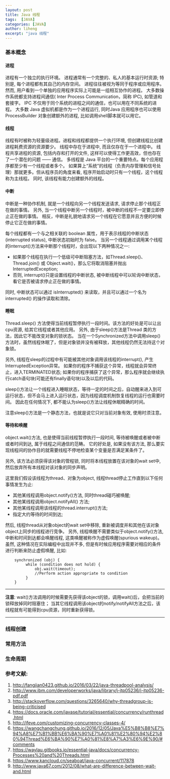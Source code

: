 ```yaml
---
layout: post
title: Java 线程
tags:  [JAVA]
categories: [JAVA]
author: liheng
excerpt: "java 线程"
---
```


### 基本概念

#### **进程**

进程有一个独立的执行环境。
进程通常有一个完整的、私人的基本运行时资源; 特别是, 每个进程都有其自己的内存空间。
进程往往被视为等同于程序或应用程序。
然而, 用户看到一个单独的应用程序实际上可能是一组相互协作的进程。
大多数操作系统都支持进程间通信( Inter Process Communication，简称 IPC), 如管道和套接字。
IPC 不仅用于同个系统的进程之间的通信，也可以用在不同系统的进程。
大多数 Java 虚拟机都是作为一个进程运行, 同时Java 应用程序也可以使用 ProcessBuilder 对象创建额外的进程, 比如调用shell脚本就可以用它。


#### **线程**

线程有时被称为轻量级进程。进程和线程都提供一个执行环境, 但创建线程比创建进程耗费资源的资源要少。
线程中存在于进程中, 而且仅存在于一个进程中。
线程共享进程的资源, 包括内存和打开的文件, 这样可以使得工作更高效，但也存在了一个潜在的问题 —— 通信。
多线程是 Java 平台的一个重要特点。每个应用程序都至少有一个线程或者多个。
如果算上“系统”的线程（负责内存管理和信号处理）那就更多。但从程序员的角度来看, 程序开始启动时只有一个线程，这个线程称为主线程。
同时, 该线程有能力创建额外的线程。


#### **中断**

中断是一种协作机制, 就是一个线程向另一个线程发送请求, 请求停止那个线程正在做的事情。
另外, 当一个线程中断另一个线程时，被中断的线程不一定要立即停止正在做的事情。
相反，中断是礼貌地请求另一个线程在它愿意并且方便的时候停止它正在做的事情。

每个线程都有一个与之相关联的 boolean 属性，用于表示线程的中断状态(interrupted status), 中断状态初始时为 false。
当另一个线程通过调用某个线程的interrupt()方法来中断那个线程时，会出现以下两种情况之一:

*   如果那个线程在执行一个低级可中断阻塞方法，如Thread.sleep()、 Thread.join() 或 Object.wait()，那么它将取消阻塞并抛出 InterruptedException;
*   否则, interrupt()只是设置线程的中断状态, 被中断线程中可以轮询中断状态，看它是否被请求停止正在做的事情。


同时, 中断状态可以通过 isInterrupted() 来读取，并且可以通过一个名为 interrupted() 的操作读取和清除。


#### **睡眠**

Thread.sleep() 方法使得当前线程暂停执行一段时间。该方法的好处是可以让出cpu资源, 给其它线程或者其他应用。
另外, 由于sleep()方法是Thread 类的方法，因此它不能改变对象的锁状态。
当在一个Synchronized方法中调用sleep()方法时，虽然线程休眠了，但是对象锁并没有被释放，其他线程仍然无法持这个对象锁。

另外, 线程在sleep的过程中有可能被其他对象调用该线程的interrupt(), 产生InterruptedException异常。
如果你的程序不捕获这个异常，线程就会异常终止，进入TERMINATED状态;
如果你的程序捕获了这个异常，那么程序就会继续执行catch语句块(可能还有finally语句块)以及以后的代码。

sleep()方法让一个线程进入睡眠状态，等待一定的时间之后，自动醒来进入到可运行状态，但不会马上进入运行状态，因为线程调度机制恢复线程的运行也需要时间。
因此在任何情况下, 都不能认为sleep()方法让线程休眠精确的时间。

注意sleep()方法是一个静态方法，也就是说它只对当前对象有效, 使用时须注意。


#### **等待和唤醒**

object.wait()方法, 也是使得当前线程暂停执行一段时间, 等待被唤醒或者被中断或者时间到达, 属于线程之间通信的范畴。
它的好处是, 如果没有该方法, 那么要实现线程间的协作目的就需要线程不停地检查某个变量是否满足某条件了。

另外, 该方法必须获得该对象的管程锁, 同时将本线程放置在该对象的wait set中, 然后放弃所有本线程对该对象的同步声明。

这里我们假设该线程为thread、对象为object, 线程thread停止工作直到以下任何事情发生为止:

*   其他某线程调用object.notify()方法, 同时thread碰巧被唤醒;
*   其他某线程调用object.notifyAll() 方法;
*   其他某线程调用该线程的thread.interrupt()方法;
*   指定大约等待的时间到达;
     
然后, 线程thread从对象object的wait set中移除, 重新被调度并和其他在该对象object上同步的线程进行竞争。
另外, 线程唤醒不需要类似于object.notify()方法, 中断和时间到达都会唤醒线程, 这类唤醒被称作为虚假唤醒(spurious wakeup)。
虽然, 这种情况在实际编程中出现并不多, 但是有时候应用程序需要对相应的条件进行判断来防止虚假唤醒, 比如:

```
    synchronized (obj) {
         while (condition does not hold) {
             obj.wait(timeout);
             //Perform action appropriate to condition
         }    
    }
```

***

**注意**: wait()方法调用的时候需要先获得该object的锁，调用wait()后，会把当前的锁释放掉同时阻塞住；
当其它线程调用该object的notify/notifyAll方法之后，该线程就有可能得到cpu资源，同时重新获得锁。

***

### 线程创建

### 常用方法

### 生命周期





### 参考文献:
1. http://fangjian0423.github.io/2016/03/22/java-threadpool-analysis/
2. http://www.ibm.com/developerworks/java/library/j-jtp05236/j-jtp05236-pdf.pdf
3. http://stackoverflow.com/questions/3265640/why-threadgroup-is-being-criticised
4. https://docs.oracle.com/javase/tutorial/essential/concurrency/runthread.html
5. http://ifeve.com/customizing-concurrency-classes-4/
6. https://wangchangchung.github.io/2016/12/05/Java%E5%B8%B8%E7%94%A8%E7%B1%BB%E6%BA%90%E7%A0%81%E2%80%94%E2%80%94Thread%E6%BA%90%E7%A0%81%E8%A7%A3%E6%9E%90/#comments
7. https://waylau.gitbooks.io/essential-java/docs/concurrency-Processes%20and%20Threads.html
8. https://www.kancloud.cn/seaboat/java-concurrent/117878
9. http://www.java67.com/2012/08/what-are-difference-between-wait-and.html